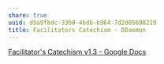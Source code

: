 ```yaml
---
share: true
uuid: d9a9fbdc-33b0-4bdb-b964-7d2d05698219
title: Facilitators Catechism - DDaemon
---
```

[Facilitator's Catechism v1.3 - Google Docs](https://docs.google.com/document/d/15c-1-q_-dowFSBz-eqZgVi6BZkBvLY2dzfe0iqyVzSU/edit)